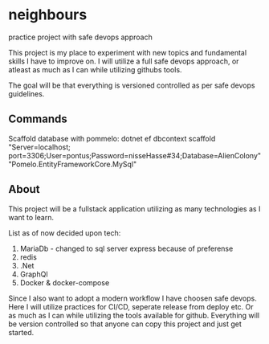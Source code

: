 # neighbours
practice project with safe devops approach

This project is my place to experiment with new topics and fundamental skills I have to improve on. I will utilize a full safe devops approach, or atleast as much as I can while utilizing githubs tools. 

The goal will be that everything is versioned controlled as per safe devops guidelines.

## Commands

Scaffold database with pommelo:
dotnet ef dbcontext scaffold "Server=localhost; port=3306;User=pontus;Password=nisseHasse#34;Database=AlienColony" "Pomelo.EntityFrameworkCore.MySql"

## About

This project will be a fullstack application utilizing as many technologies as I want to learn. 

List as of now decided upon tech:

1. MariaDb - changed to sql server express because of preferense
2. redis
3. .Net
4. GraphQl
5. Docker & docker-compose


Since I also want to adopt a modern workflow I have choosen safe devops. Here I will utilize practices for CI/CD, seperate release from deploy etc. Or as much as I can while utilizing the tools available for github.
Everything will be version controlled so that anyone can copy this project and just get started.
